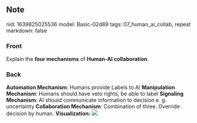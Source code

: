 ## Note
nid: 1639825025536
model: Basic-02d89
tags: 07_human_ai_collab, repeat
markdown: false

### Front
Explain the <b>four mechanisms</b> of <b>Human-AI
collaboration</b>.

### Back
<b>Automation Mechanism</b>: Humans provide Labels to AI
<b>Manipulation Mechanism</b>: Humans should have veto rights, be
able to label <b>Signaling Mechanism</b>: AI should communicate
information to decision e. g. uncertainty <b>Collaboration
Mechanism</b>: Combination of three. Override decision by human.
<b>Visualization:</b> <img src="11324953.png">
